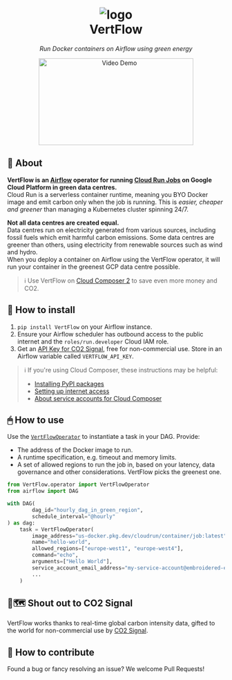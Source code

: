<dl>
  <h1>
        <div align=center><img src="https://github.com/ovotech/VertFlow/assets/68691153/7f3ba4c4-9768-4398-888b-fe9f4de6b51b" alt="logo"/></div>
    <div align=center>VertFlow</div>
  </h1>
  <p align="center"><i>Run Docker containers on Airflow using green energy</i></p>
  <p align="center"><a href="https://drive.google.com/file/d/15XDWTu4kZfxE-SHAQcyMokr52gE_zGhv/view"><img src="https://github.com/ovotech/VertFlow/assets/68691153/a99aa78a-cefc-453d-b115-964f6c2702db" width="358" height="201"  alt="Video Demo"/></a></p>
</dl>

## 📖 About

**VertFlow is an [Airflow](https://airflow.apache.org/) operator for
running [Cloud Run Jobs](https://cloud.google.com/run/docs/create-jobs) on Google Cloud Platform in green data
centres.**  
Cloud Run is a serverless container runtime, meaning you BYO Docker image and emit carbon only when the job is running.
This is *easier, cheaper and greener* than managing a Kubernetes cluster spinning 24/7.

**Not all data centres are created equal.**  
Data centres run on electricity generated from various sources, including fossil fuels which emit harmful carbon
emissions. Some data centres are greener than others, using electricity from renewable sources such as wind and hydro.  
When you deploy a container on Airflow using the VertFlow operator, it will run your container in the greenest GCP data
centre possible.

> ℹ️ Use VertFlow on [Cloud Composer 2](https://cloud.google.com/composer/docs/composer-2/composer-versioning-overview)
> to save even
> more money and CO2.

## 🔧 How to install

1. `pip install VertFlow` on your Airflow instance.
2. Ensure your Airflow scheduler has outbound access to the public internet and the `roles/run.developer` Cloud IAM
   role.
3. Get an [API Key for CO2 Signal](https://www.co2signal.com/), free for non-commercial use. Store in an Airflow variable called `VERTFLOW_API_KEY`.

> ℹ️ If you're using Cloud Composer, these instructions may be helpful:
> * [Installing PyPI packages](https://cloud.google.com/composer/docs/how-to/using/installing-python-dependencies#install-package)
> * [Setting up internet access](https://cloud.google.com/composer/docs/concepts/private-ip#public_internet_access_for_your_workflows)
> * [About service accounts for Cloud Composer](https://cloud.google.com/composer/docs/composer-2/access-control#about-service)

## 🖱 How to use

Use the [`VertFlowOperator`](https://github.com/ovotech/VertFlow/blob/main/src/operator.py#L30) to instantiate a task in your DAG.
Provide:

* The address of the Docker image to run.
* A runtime specification, e.g. timeout and memory limits.
* A set of allowed regions to run the job in, based on your latency, data governance and other considerations. VertFlow
  picks the greenest one.

```python
from VertFlow.operator import VertFlowOperator
from airflow import DAG

with DAG(
        dag_id="hourly_dag_in_green_region",
        schedule_interval="@hourly"
) as dag:
    task = VertFlowOperator(
        image_address="us-docker.pkg.dev/cloudrun/container/job:latest",
        name="hello-world",
        allowed_regions=["europe-west1", "europe-west4"],
        command="echo",
        arguments=["Hello World"],
        service_account_email_address="my-service-account@embroidered-elephant-739.iam.gserviceaccount.com",
        ...
    )
```

## 🔌🗺 Shout out to CO2 Signal

VertFlow works thanks to real-time global carbon intensity data, gifted to the world for non-commercial use
by [CO2 Signal](https://www.co2signal.com/).

## 🤝 How to contribute

Found a bug or fancy resolving an issue? We welcome Pull Requests!
